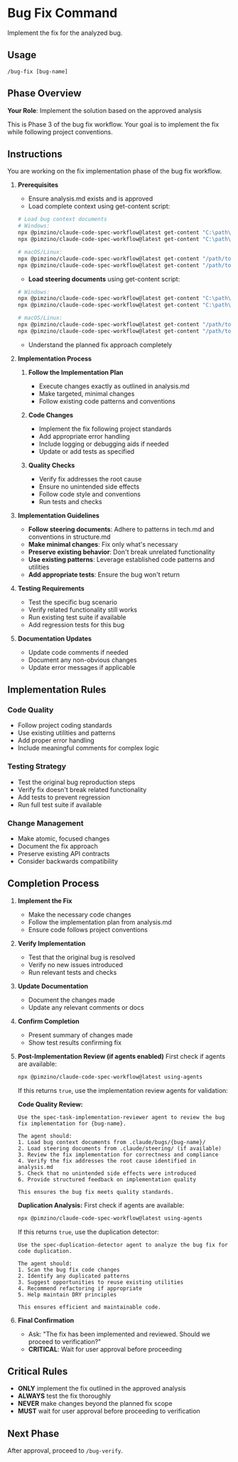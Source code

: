 # Bug Fix Command

Implement the fix for the analyzed bug.

## Usage
```
/bug-fix [bug-name]
```

## Phase Overview
**Your Role**: Implement the solution based on the approved analysis

This is Phase 3 of the bug fix workflow. Your goal is to implement the fix while following project conventions.

## Instructions

You are working on the fix implementation phase of the bug fix workflow.

1. **Prerequisites**
   - Ensure analysis.md exists and is approved
   - Load complete context using get-content script:
   
   ```bash
   # Load bug context documents
   # Windows:
   npx @pimzino/claude-code-spec-workflow@latest get-content "C:\path\to\project\.claude\bugs\{bug-name}\report.md"
   npx @pimzino/claude-code-spec-workflow@latest get-content "C:\path\to\project\.claude\bugs\{bug-name}\analysis.md"
   
   # macOS/Linux:
   npx @pimzino/claude-code-spec-workflow@latest get-content "/path/to/project/.claude/bugs/{bug-name}/report.md"
   npx @pimzino/claude-code-spec-workflow@latest get-content "/path/to/project/.claude/bugs/{bug-name}/analysis.md"
   ```
   
   - **Load steering documents** using get-content script:
   ```bash
   # Windows:
   npx @pimzino/claude-code-spec-workflow@latest get-content "C:\path\to\project\.claude\steering\tech.md"
   npx @pimzino/claude-code-spec-workflow@latest get-content "C:\path\to\project\.claude\steering\structure.md"
   
   # macOS/Linux:
   npx @pimzino/claude-code-spec-workflow@latest get-content "/path/to/project/.claude/steering/tech.md"
   npx @pimzino/claude-code-spec-workflow@latest get-content "/path/to/project/.claude/steering/structure.md"
   ```
   - Understand the planned fix approach completely

2. **Implementation Process**
   1. **Follow the Implementation Plan**
      - Execute changes exactly as outlined in analysis.md
      - Make targeted, minimal changes
      - Follow existing code patterns and conventions

   2. **Code Changes**
      - Implement the fix following project standards
      - Add appropriate error handling
      - Include logging or debugging aids if needed
      - Update or add tests as specified

   3. **Quality Checks**
      - Verify fix addresses the root cause
      - Ensure no unintended side effects
      - Follow code style and conventions
      - Run tests and checks

3. **Implementation Guidelines**
   - **Follow steering documents**: Adhere to patterns in tech.md and conventions in structure.md
   - **Make minimal changes**: Fix only what's necessary
   - **Preserve existing behavior**: Don't break unrelated functionality
   - **Use existing patterns**: Leverage established code patterns and utilities
   - **Add appropriate tests**: Ensure the bug won't return

4. **Testing Requirements**
   - Test the specific bug scenario
   - Verify related functionality still works
   - Run existing test suite if available
   - Add regression tests for this bug

5. **Documentation Updates**
   - Update code comments if needed
   - Document any non-obvious changes
   - Update error messages if applicable

## Implementation Rules

### Code Quality
- Follow project coding standards
- Use existing utilities and patterns
- Add proper error handling
- Include meaningful comments for complex logic

### Testing Strategy
- Test the original bug reproduction steps
- Verify fix doesn't break related functionality
- Add tests to prevent regression
- Run full test suite if available

### Change Management
- Make atomic, focused changes
- Document the fix approach
- Preserve existing API contracts
- Consider backwards compatibility

## Completion Process

1. **Implement the Fix**
   - Make the necessary code changes
   - Follow the implementation plan from analysis.md
   - Ensure code follows project conventions

2. **Verify Implementation**
   - Test that the original bug is resolved
   - Verify no new issues introduced
   - Run relevant tests and checks

3. **Update Documentation**
   - Document the changes made
   - Update any relevant comments or docs

4. **Confirm Completion**
   - Present summary of changes made
   - Show test results confirming fix

5. **Post-Implementation Review (if agents enabled)**
   First check if agents are available:
   ```bash
   npx @pimzino/claude-code-spec-workflow@latest using-agents
   ```
   
   If this returns `true`, use the implementation review agents for validation:
   
   **Code Quality Review:**
   ```
   Use the spec-task-implementation-reviewer agent to review the bug fix implementation for {bug-name}.
   
   The agent should:
   1. Load bug context documents from .claude/bugs/{bug-name}/
   2. Load steering documents from .claude/steering/ (if available)
   3. Review the fix implementation for correctness and compliance
   4. Verify the fix addresses the root cause identified in analysis.md
   5. Check that no unintended side effects were introduced
   6. Provide structured feedback on implementation quality
   
   This ensures the bug fix meets quality standards.
   ```
   
   **Duplication Analysis:**
   First check if agents are available:
   ```bash
   npx @pimzino/claude-code-spec-workflow@latest using-agents
   ```
   
   If this returns `true`, use the duplication detector:
   ```
   Use the spec-duplication-detector agent to analyze the bug fix for code duplication.
   
   The agent should:
   1. Scan the bug fix code changes
   2. Identify any duplicated patterns
   3. Suggest opportunities to reuse existing utilities
   4. Recommend refactoring if appropriate
   5. Help maintain DRY principles
   
   This ensures efficient and maintainable code.
   ```

6. **Final Confirmation**
   - Ask: "The fix has been implemented and reviewed. Should we proceed to verification?"
   - **CRITICAL**: Wait for user approval before proceeding

## Critical Rules
- **ONLY** implement the fix outlined in the approved analysis
- **ALWAYS** test the fix thoroughly
- **NEVER** make changes beyond the planned fix scope
- **MUST** wait for user approval before proceeding to verification

## Next Phase
After approval, proceed to `/bug-verify`.
